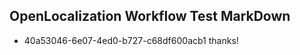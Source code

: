 ## OpenLocalization Workflow Test MarkDown
* 40a53046-6e07-4ed0-b727-c68df600acb1 thanks!

<!--HONumber=Sep16_HO1-->


